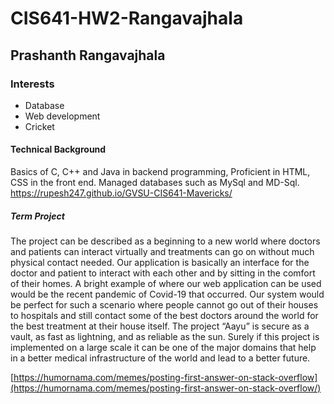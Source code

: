 # CIS641-HW2-Rangavajhala
##  Prashanth Rangavajhala
### Interests
* Database
* Web development
* Cricket
#### Technical Background
Basics of C, C++ and Java in backend programming, Proficient in HTML, CSS in the front end. Managed databases such as MySql and MD-Sql.
https://rupesh247.github.io/GVSU-CIS641-Mavericks/
##### Term Project
The project can be described as a beginning to a new world where doctors and patients can interact virtually and treatments can go on without much physical contact needed. Our application is basically an interface for the doctor and patient to interact with each other and by sitting in the comfort of their homes. A bright example of where our web application can be used would be the recent pandemic of Covid-19 that occurred. Our system would be perfect for such a scenario where people cannot go out of their houses to hospitals and still contact some of the best doctors around the world for the best treatment at their house itself. The project “Aayu” is secure as a vault, as fast as lightning, and as reliable as the sun. Surely if this project is implemented on a large scale it can be one of the major domains that help in a better medical infrastructure of the world and lead to a better future.

[https://humornama.com/memes/posting-first-answer-on-stack-overflow](https://humornama.com/memes/posting-first-answer-on-stack-overflow/)

